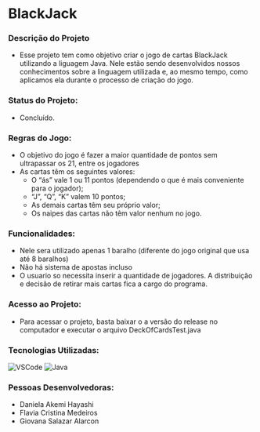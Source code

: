# BlackJack
### Descrição do Projeto
- Esse projeto tem como objetivo criar o jogo de cartas BlackJack utilizando a liguagem Java. Nele estão sendo desenvolvidos nossos conhecimentos sobre a linguagem utilizada e, ao mesmo tempo, como aplicamos ela durante o processo de criação do jogo. 

### Status do Projeto: 
- Concluído.

### Regras do Jogo:
- O objetivo do jogo é fazer a maior quantidade de pontos sem ultrapassar os 21, entre os jogadores
- As cartas têm os seguintes valores:
  -  O “ás” vale 1 ou 11 pontos (dependendo o que é mais conveniente para o jogador);
  -  “J”, “Q”, “K” valem 10 pontos;
  -  As demais cartas têm seu próprio valor;
  -   Os naipes das cartas não têm valor nenhum no jogo.

### Funcionalidades:
- Nele sera utilizado apenas 1 baralho (diferente do jogo original que usa até 8 baralhos)
- Não há sistema de apostas incluso
- O usuario so necessita inserir a quantidade de jogadores. A distribuição e decisão de retirar mais cartas fica a cargo do programa.

### Acesso ao Projeto:
- Para acessar o projeto, basta baixar o a versão do release no computador e executar o arquivo DeckOfCardsTest.java

### Tecnologias Utilizadas:

![VSCode](https://img.shields.io/badge/VSCode-0078D4?style=for-the-badge&logo=visual%20studio%20code&logoColor=white) ![Java](https://img.shields.io/badge/java-%23ED8B00.svg?style=for-the-badge&logo=openjdk&logoColor=white)

### Pessoas Desenvolvedoras: 
- Daniela Akemi Hayashi
- Flavia Cristina Medeiros
- Giovana Salazar Alarcon

